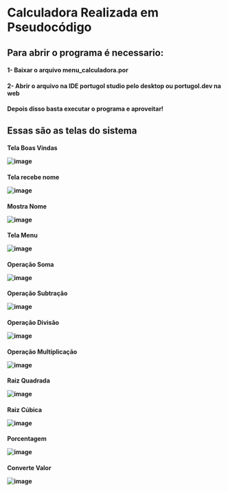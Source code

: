 <h1>Calculadora Realizada em Pseudocódigo

<h2>Para abrir o programa é necessario:
<h4>1- Baixar o arquivo menu_calculadora.por</h4>
<h4>2- Abrir o arquivo na IDE portugol studio pelo desktop ou portugol.dev na web</h4>
<h4>Depois disso basta executar o programa e aproveitar!</h4>
  
<h2>Essas são as telas do sistema

<h4>Tela Boas Vindas
  
![image](https://github.com/gabrielarebeca/Calculadora_Portugol/assets/110422932/3e5589d1-90b8-4d99-9c37-9edb8bd97169)

<h4>Tela recebe nome
  
![image](https://github.com/gabrielarebeca/Calculadora_Portugol/assets/110422932/c838f87e-348f-4b02-8ce8-1d60ac9d114e)

<h4>Mostra Nome
  
![image](https://github.com/gabrielarebeca/Calculadora_Portugol/assets/110422932/ab297535-5b88-4ca2-985e-e3378f3fdc14)

<h4>Tela Menu

![image](https://github.com/gabrielarebeca/Calculadora_Portugol/assets/110422932/4d260d8d-8813-496e-8257-81989d281379)

<h4> Operação Soma
  
![image](https://github.com/gabrielarebeca/Calculadora_Portugol/assets/110422932/9c2a113d-e7b6-4811-b24c-74725a3a7326)

<h4> Operação Subtração

![image](https://github.com/gabrielarebeca/Calculadora_Portugol/assets/110422932/5185250a-c9e1-4ba9-a96a-612eb9d74a44)

<h4> Operação Divisão

![image](https://github.com/gabrielarebeca/Calculadora_Portugol/assets/110422932/e56ca001-74ee-42fb-85f9-7c4f2ae13ba1)

<h4> Operação Multiplicação

![image](https://github.com/gabrielarebeca/Calculadora_Portugol/assets/110422932/1bd0107a-d660-44a2-8b91-88cf82c89656)

<h4> Raiz Quadrada

![image](https://github.com/gabrielarebeca/Calculadora_Portugol/assets/110422932/bf963ed5-074e-432e-bcd5-bd7772a08c7f)

<h4> Raiz Cúbica

![image](https://github.com/gabrielarebeca/Calculadora_Portugol/assets/110422932/981c6dd4-9941-49f1-b66d-6cdae246ffba)

<h4> Porcentagem

![image](https://github.com/gabrielarebeca/Calculadora_Portugol/assets/110422932/a2ee71f7-8d95-418f-b513-898ec9fea2f3)

<h4> Converte Valor

![image](https://github.com/gabrielarebeca/Calculadora_Portugol/assets/110422932/e70219c1-6c0f-4faf-a301-04ee3baee489)






